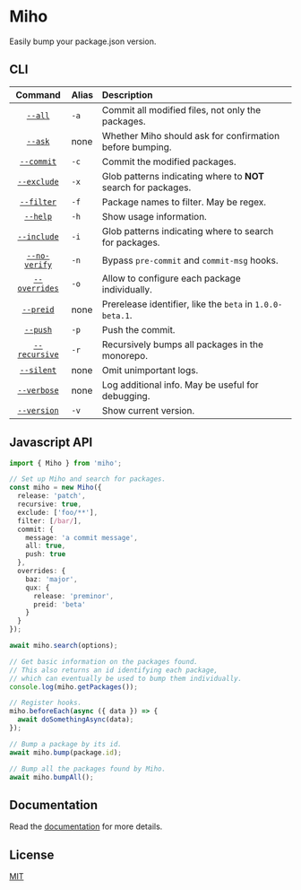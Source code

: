 # Miho

Easily bump your package.json version.

## CLI

|                        Command                        | Alias | Description                                                    |
| :---------------------------------------------------: | :---- | :------------------------------------------------------------- |
|       [`--all`](https://tb.dev.br/miho/cli#all)       | `-a`  | Commit all modified files, not only the packages.              |
|       [`--ask`](https://tb.dev.br/miho/cli#ask)       | none  | Whether Miho should ask for confirmation before bumping.       |
|    [`--commit`](https://tb.dev.br/miho/cli#commit)    | `-c`  | Commit the modified packages.                                  |
|   [`--exclude`](https://tb.dev.br/miho/cli#exclude)   | `-x`  | Glob patterns indicating where to **NOT** search for packages. |
|    [`--filter`](https://tb.dev.br/miho/cli#filter)    | `-f`  | Package names to filter. May be regex.                         |
|      [`--help`](https://tb.dev.br/miho/cli#help)      | `-h`  | Show usage information.                                        |
|   [`--include`](https://tb.dev.br/miho/cli#include)   | `-i`  | Glob patterns indicating where to search for packages.         |
| [`--no-verify`](https://tb.dev.br/miho/cli#no-verify) | `-n`  | Bypass `pre-commit` and `commit-msg` hooks.                    |
| [`--overrides`](https://tb.dev.br/miho/cli#overrides) | `-o`  | Allow to configure each package individually.                  |
|     [`--preid`](https://tb.dev.br/miho/cli#preid)     | none  | Prerelease identifier, like the `beta` in `1.0.0-beta.1`.      |
|      [`--push`](https://tb.dev.br/miho/cli#push)      | `-p`  | Push the commit.                                               |
| [`--recursive`](https://tb.dev.br/miho/cli#recursive) | `-r`  | Recursively bumps all packages in the monorepo.                |
|    [`--silent`](https://tb.dev.br/miho/cli#silent)    | none  | Omit unimportant logs.                                         |
|   [`--verbose`](https://tb.dev.br/miho/cli#verbose)   | none  | Log additional info. May be useful for debugging.              |
|   [`--version`](https://tb.dev.br/miho/cli#version)   | `-v`  | Show current version.                                          |

## Javascript API

```ts
import { Miho } from 'miho';

// Set up Miho and search for packages.
const miho = new Miho({
  release: 'patch',
  recursive: true,
  exclude: ['foo/**'],
  filter: [/bar/],
  commit: {
    message: 'a commit message',
    all: true,
    push: true
  },
  overrides: {
    baz: 'major',
    qux: {
      release: 'preminor',
      preid: 'beta'
    }
  }
});

await miho.search(options);

// Get basic information on the packages found.
// This also returns an id identifying each package,
// which can eventually be used to bump them individually.
console.log(miho.getPackages());

// Register hooks.
miho.beforeEach(async ({ data }) => {
  await doSomethingAsync(data);
});

// Bump a package by its id.
await miho.bump(package.id);

// Bump all the packages found by Miho.
await miho.bumpAll();
```

## Documentation

Read the [documentation](https://tb.dev.br/miho) for more details.

## License

[MIT](https://github.com/ferreira-tb/miho/blob/main/LICENSE)
